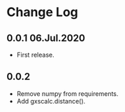 # Change Log

## 0.0.1 06.Jul.2020
- First release.

## 0.0.2
- Remove numpy from requirements.
- Add gxscalc.distance().
